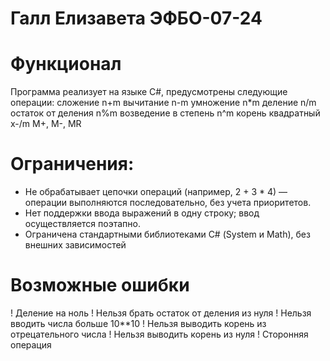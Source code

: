 # Галл Елизавета ЭФБО-07-24

# Функционал
Программа реализует на языке С#, предусмотрены следующие операции:
сложение            n+m
вычитание           n-m
умножение           n*m
деление             n/m
остаток от деления  n%m 
возведение в степень n^m
корень квадратный    x-/m
М+, M-, MR

# Ограничения:
- Не обрабатывает цепочки операций (например, 2 + 3 * 4) — операции выполняются последовательно, без учета приоритетов.
- Нет поддержки ввода выражений в одну строку; ввод осуществляется поэтапно.
- Ограничена стандартными библиотеками С# (System и Math), без внешних зависимостей

# Возможные ошибки
! Деление на ноль
! Нельзя брать остаток от деления из нуля
! Нельзя вводить числа больше 10**10
! Нельзя выводить корень из отрецательного числа
! Нельзя выводить корень из нуля
! Сторонняя операция 

